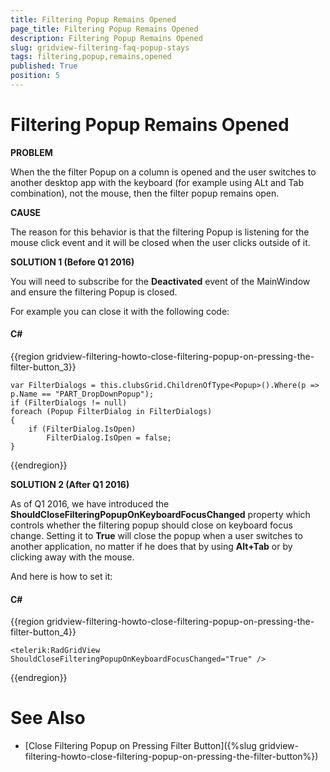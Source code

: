 ```yaml
---
title: Filtering Popup Remains Opened
page_title: Filtering Popup Remains Opened
description: Filtering Popup Remains Opened
slug: gridview-filtering-faq-popup-stays
tags: filtering,popup,remains,opened
published: True
position: 5
---
```


# Filtering Popup Remains Opened

__PROBLEM__

When the the filter Popup on a column is opened and the user switches to another desktop app with the keyboard (for example using ALt and Tab combination), not the mouse, then the filter popup remains open.
        

__CAUSE__

The reason for this behavior is that the filtering Popup is listening for the mouse click event and it will be closed when the user clicks outside of it.
        

__SOLUTION 1 (Before Q1 2016)__

You will need to subscribe for the __Deactivated__ event of the MainWindow and ensure the filtering Popup is closed.
        

For example you can close it with the following code:
        

#### __C#__

{{region gridview-filtering-howto-close-filtering-popup-on-pressing-the-filter-button_3}}

    var FilterDialogs = this.clubsGrid.ChildrenOfType<Popup>().Where(p => p.Name == "PART_DropDownPopup");
    if (FilterDialogs != null)
    foreach (Popup FilterDialog in FilterDialogs)
    {
        if (FilterDialog.IsOpen)
            FilterDialog.IsOpen = false;
    }
{{endregion}}

__SOLUTION 2 (After Q1 2016)__

As of Q1 2016, we have introduced the **ShouldCloseFilteringPopupOnKeyboardFocusChanged** property which controls whether the filtering popup should close on keyboard focus change. Setting it to **True** will close the popup when a user switches to another application, no matter if he does that by using **Alt+Tab** or by clicking away with the mouse.

And here is how to set it:

#### __C#__

{{region gridview-filtering-howto-close-filtering-popup-on-pressing-the-filter-button_4}}

    <telerik:RadGridView ShouldCloseFilteringPopupOnKeyboardFocusChanged="True" />
{{endregion}}

# See Also

 * [Close Filtering Popup on Pressing Filter Button]({%slug gridview-filtering-howto-close-filtering-popup-on-pressing-the-filter-button%})
